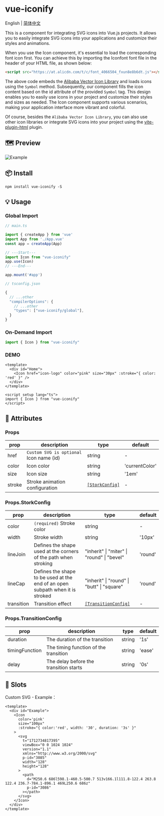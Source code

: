 # vue-iconify

English | [简体中文](https://github.com/daixu-cn/vue-iconify/blob/main/README.zh_CN.md)

This is a component for integrating SVG icons into Vue.js projects. It allows you to easily integrate SVG icons into your applications and customize their styles and animations.

When you use the Icon component, it's essential to load the corresponding font icon first. You can achieve this by importing the Iconfont font file in the header of your HTML file, as shown below:

```html
<script src="https://at.alicdn.com/t/c/font_4066504_fxun8e8b6dt.js"></script>
```

The above code embeds the [Alibaba Vector Icon Library](https://www.iconfont.cn/) and loads icons using the `Symbol` method. Subsequently, our component fills the icon content based on the id attribute of the provided `Symbol` tag. This design enables you to easily use icons in your project and customize their styles and sizes as needed. The Icon component supports various scenarios, making your application interface more vibrant and colorful.

Of course, besides the `Alibaba Vector Icon Library`, you can also use other icon libraries or integrate SVG icons into your project using the [vite-plugin-html](https://github.com/vbenjs/vite-plugin-html) plugin.

## 🗺 Preview

![Example](https://daixu.oss-ap-northeast-1.aliyuncs.com/images/vue-iconify.gif)

## 📦 Install

```shell
npm install vue-iconify -S
```

## 💡 Usage
###  Global Import

```ts
// main.ts

import { createApp } from 'vue'
import App from './App.vue'
const app = createApp(App)

// ---Start---
import Icon from "vue-iconify"
app.use(Icon)
// ---End---

app.mount('#app')
```

```ts
// tsconfig.json

{
  // ...other
  "compilerOptions": {
    // ...other
    "types": ["vue-iconify/global"],
  }
}
```

###  On-Demand Import
```ts
import { Icon } from "vue-iconify"
```

### DEMO
```vue
<template>
  <div id="Home">
    <Icon href="icon-logo" color="pink" size="30px" :stroke="{ color: 'red' }" />
  </div>
</template>

<script setup lang="ts">
import { Icon } from "vue-iconify"
</script>
```

## 🔩 Attributes

### Props
| prop | description | type | default |
| - | - | - | - |
| href | `Custom SVG is optional` Icon name (id) | string | - |
| color | Icon color | string | 'currentColor' |
| size | Icon size | string | '1em' |
| stroke | Stroke animation configuration | [`[StorkConfig]`](#propsstorkconfig) | - |

### Props.StorkConfig
| prop | description | type | default |
| - | - | - | - |
| color | `(required)` Stroke color | string | - |
| width | Stroke width | string | '10px' |
| lineJoin | Defines the shape used at the corners of the path when stroking | "inherit" \| "miter" \| "round" \| "bevel" | 'round' |
| lineCap | Defines the shape to be used at the end of an open subpath when it is stroked | "inherit" \| "round" \| "butt" \| "square" | 'round' |
| transition | Transition effect | [`[TransitionConfig]`](#propstransitionconfig) | - |

### Props.TransitionConfig
| prop | description | type | default |
| - | - | - | - |
| duration | The duration of the transition | string | '1s' |
| timingFunction | The timing function of the transition | string | 'ease' |
| delay | The delay before the transition starts | string | '0s' |

## 🎍 Slots

Custom SVG - Example：

```vue
<template>
  <div id="Example">
    <Icon
      color='pink'
      size="100px"
      :stroke="{ color:'red', width: '30', duration: '3s' }"
    >
      <svg
        t="1712734817395"
        viewBox="0 0 1024 1024"
        version="1.1"
        xmlns="http://www.w3.org/2000/svg"
        p-id="3085"
        width="128"
        height="128"
      >
        <path
          d="M250.6 686l598.1-460.5-500.7 513v166.1l111.8-122.4 263.8 122.4 236.7-784.1-896.1 469L250.6 686z"
          p-id="3086"
        ></path>
      </svg>
    </Icon>
  </div>
</template>
```